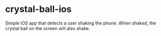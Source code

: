 crystal-ball-ios
================

Simple iOS app that detects a user shaking the phone. When shaked, the crystal ball
on the screen will also shake.
